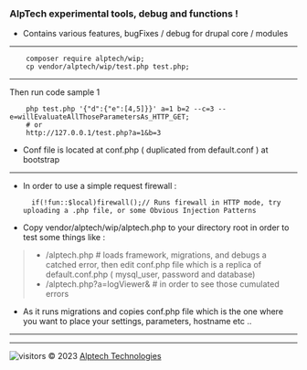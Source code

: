 ###  AlpTech experimental tools, debug and functions !
- Contains various features, bugFixes / debug for drupal core / modules
---
        composer require alptech/wip;
        cp vendor/alptech/wip/test.php test.php;
---
Then run code sample 1

        php test.php '{"d":{"e":[4,5]}}' a=1 b=2 --c=3 --e=willEvaluateAllThoseParametersAs_HTTP_GET;
        # or 
        http://127.0.0.1/test.php?a=1&b=3


- Conf file is located at conf.php ( duplicated from default.conf ) at bootstrap
---
- In order to use a simple request firewall :
 
        if(!fun::$local)firewall();// Runs firewall in HTTP mode, try uploading a .php file, or some Obvious Injection Patterns

- Copy vendor/alptech/wip/alptech.php to your directory root in order to test some things like : 
> - /alptech.php # loads framework, migrations, and debugs a catched error, then edit conf.php file which is a replica of default.conf.php ( mysql_user, password and database)
> - /alptech.php?a=logViewer& # in order to see those cumulated errors
- As it runs migrations and copies conf.php file which is the one where you want to place your settings, parameters, hostname etc ..

---

---
![visitors](https://visitor-badge.glitch.me/badge?page_id=gh:ben74:alpow:wip)
© 2023 <a href='//alptech.dev' title='alptech'>Alptech Technologies</a> 
